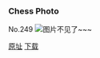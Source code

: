 ### Chess Photo
No.249
![图片不见了~~~](https://imgs.xkcd.com/comics/chess_photo.png)

[原址](https://xkcd.com//249) [下载](https://imgs.xkcd.com/comics/chess_photo.png)

